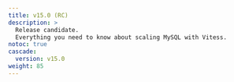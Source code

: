 ```yaml
---
title: v15.0 (RC)
description: >
  Release candidate.
  Everything you need to know about scaling MySQL with Vitess.
notoc: true
cascade:
  version: v15.0
weight: 85
---
```


